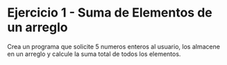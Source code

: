 # Ejercicio 1 - Suma de Elementos de un arreglo
Crea un programa que solicite 5 numeros enteros al usuario, los almacene en un arreglo y calcule la suma total de todos los elementos.